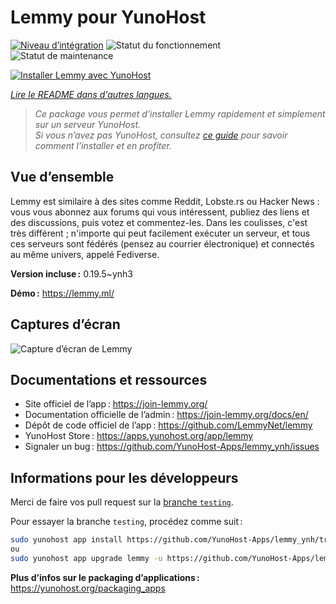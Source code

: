 <!--
Nota bene : ce README est automatiquement généré par <https://github.com/YunoHost/apps/tree/master/tools/readme_generator>
Il NE doit PAS être modifié à la main.
-->

# Lemmy pour YunoHost

[![Niveau d’intégration](https://dash.yunohost.org/integration/lemmy.svg)](https://ci-apps.yunohost.org/ci/apps/lemmy/) ![Statut du fonctionnement](https://ci-apps.yunohost.org/ci/badges/lemmy.status.svg) ![Statut de maintenance](https://ci-apps.yunohost.org/ci/badges/lemmy.maintain.svg)

[![Installer Lemmy avec YunoHost](https://install-app.yunohost.org/install-with-yunohost.svg)](https://install-app.yunohost.org/?app=lemmy)

*[Lire le README dans d'autres langues.](./ALL_README.md)*

> *Ce package vous permet d’installer Lemmy rapidement et simplement sur un serveur YunoHost.*  
> *Si vous n’avez pas YunoHost, consultez [ce guide](https://yunohost.org/install) pour savoir comment l’installer et en profiter.*

## Vue d’ensemble

Lemmy est similaire à des sites comme Reddit, Lobste.rs ou Hacker News : vous vous abonnez aux forums qui vous intéressent, publiez des liens et des discussions, puis votez et commentez-les. Dans les coulisses, c'est très différent ; n'importe qui peut facilement exécuter un serveur, et tous ces serveurs sont fédérés (pensez au courrier électronique) et connectés au même univers, appelé Fediverse.

**Version incluse :** 0.19.5~ynh3

**Démo :** <https://lemmy.ml/>

## Captures d’écran

![Capture d’écran de Lemmy](./doc/screenshots/screenshot1.webp)

## Documentations et ressources

- Site officiel de l’app : <https://join-lemmy.org/>
- Documentation officielle de l’admin : <https://join-lemmy.org/docs/en/>
- Dépôt de code officiel de l’app : <https://github.com/LemmyNet/lemmy>
- YunoHost Store : <https://apps.yunohost.org/app/lemmy>
- Signaler un bug : <https://github.com/YunoHost-Apps/lemmy_ynh/issues>

## Informations pour les développeurs

Merci de faire vos pull request sur la [branche `testing`](https://github.com/YunoHost-Apps/lemmy_ynh/tree/testing).

Pour essayer la branche `testing`, procédez comme suit :

```bash
sudo yunohost app install https://github.com/YunoHost-Apps/lemmy_ynh/tree/testing --debug
ou
sudo yunohost app upgrade lemmy -u https://github.com/YunoHost-Apps/lemmy_ynh/tree/testing --debug
```

**Plus d’infos sur le packaging d’applications :** <https://yunohost.org/packaging_apps>
